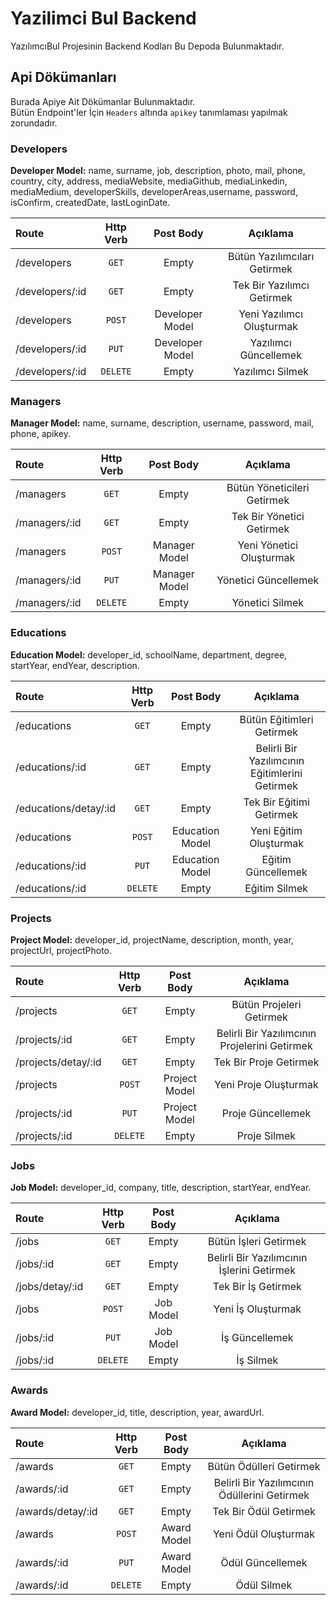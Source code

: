 # Yazilimci Bul Backend 
YazılımcıBul Projesinin Backend Kodları Bu Depoda Bulunmaktadır.

## Api Dökümanları
Burada Apiye Ait Dökümanlar Bulunmaktadır. <br/>
Bütün Endpoint'ler İçin `Headers` altında `apikey` tanımlaması yapılmak zorundadır. <br/>

### Developers
**Developer Model:** name, surname, job, description, photo, mail, phone, country, city, address, mediaWebsite, mediaGithub, mediaLinkedin, mediaMedium, developerSkills, developerAreas,username, password, isConfirm, createdDate, lastLoginDate. <br/>

Route| Http Verb | Post Body | Açıklama
:--- | :---: | :---: | :---:
/developers | `GET` | Empty | Bütün Yazılımcıları Getirmek
/developers/:id | `GET` | Empty | Tek Bir Yazılımcı Getirmek
/developers| `POST` | Developer Model | Yeni Yazılımcı Oluşturmak
/developers/:id | `PUT` | Developer Model | Yazılımcı Güncellemek
/developers/:id | `DELETE` | Empty | Yazılımcı Silmek

### Managers
**Manager Model:** name, surname, description, username, password, mail, phone, apikey. <br/>

Route| Http Verb | Post Body | Açıklama
:--- | :---: | :---: | :---:
/managers | `GET` | Empty | Bütün Yöneticileri Getirmek
/managers/:id | `GET` | Empty | Tek Bir Yönetici Getirmek
/managers| `POST` | Manager Model | Yeni Yönetici Oluşturmak
/managers/:id | `PUT` | Manager Model | Yönetici Güncellemek
/managers/:id | `DELETE` | Empty | Yönetici Silmek

### Educations
**Education Model:** developer_id, schoolName, department, degree, startYear, endYear, description. <br/>

Route| Http Verb | Post Body | Açıklama
:--- | :---: | :---: | :---:
/educations | `GET` | Empty | Bütün Eğitimleri Getirmek
/educations/:id | `GET` | Empty | Belirli Bir Yazılımcının Eğitimlerini Getirmek
/educations/detay/:id | `GET` | Empty | Tek Bir Eğitimi Getirmek
/educations| `POST` | Education Model | Yeni Eğitim Oluşturmak
/educations/:id | `PUT` | Education Model | Eğitim Güncellemek
/educations/:id | `DELETE` | Empty | Eğitim Silmek

### Projects
**Project Model:** developer_id, projectName, description, month, year, projectUrl, projectPhoto. <br/>

Route| Http Verb | Post Body | Açıklama
:--- | :---: | :---: | :---:
/projects | `GET` | Empty | Bütün Projeleri Getirmek
/projects/:id | `GET` | Empty | Belirli Bir Yazılımcının Projelerini Getirmek
/projects/detay/:id | `GET` | Empty | Tek Bir Proje Getirmek
/projects| `POST` | Project Model | Yeni Proje Oluşturmak
/projects/:id | `PUT` | Project Model | Proje Güncellemek
/projects/:id | `DELETE` | Empty | Proje Silmek

### Jobs
**Job Model:** developer_id, company, title, description, startYear, endYear. <br/>

Route| Http Verb | Post Body | Açıklama
:--- | :---: | :---: | :---:
/jobs | `GET` | Empty | Bütün İşleri Getirmek
/jobs/:id | `GET` | Empty | Belirli Bir Yazılımcının İşlerini Getirmek
/jobs/detay/:id | `GET` | Empty | Tek Bir İş Getirmek
/jobs| `POST` | Job Model | Yeni İş Oluşturmak
/jobs/:id | `PUT` | Job Model | İş Güncellemek
/jobs/:id | `DELETE` | Empty | İş Silmek

### Awards
**Award Model:** developer_id, title, description, year, awardUrl. <br/>

Route| Http Verb | Post Body | Açıklama
:--- | :---: | :---: | :---:
/awards | `GET` | Empty | Bütün Ödülleri Getirmek
/awards/:id | `GET` | Empty | Belirli Bir Yazılımcının Ödüllerini Getirmek
/awards/detay/:id | `GET` | Empty | Tek Bir Ödül Getirmek
/awards| `POST` | Award Model | Yeni Ödül Oluşturmak
/awards/:id | `PUT` | Award Model | Ödül Güncellemek
/awards/:id | `DELETE` | Empty | Ödül Silmek